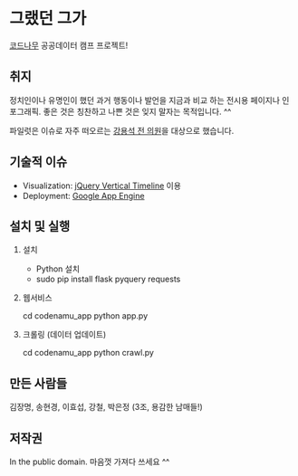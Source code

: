 # 그랬던 그가
[코드나무](http://twitter.com/codenamu) 공공데이터 캠프 프로젝트!

## 취지
정치인이나 유명인이 했던 과거 행동이나 발언을 지금과 비교 하는 전시용 페이지나 인포그래픽. 좋은 것은 칭찬하고 나쁜 것은 잊지 말자는 목적입니다. ^^

파일럿은 이슈로 자주 떠오르는 [강용석 전 의원](http://pokr.kr/person/1969120)을 대상으로 했습니다.

## 기술적 이슈
- Visualization: [jQuery Vertical Timeline](https://github.com/MinnPost/jquery-vertical-timeline) 이용
- Deployment: [Google App Engine](https://www.google.co.kr/url?sa=t&rct=j&q=&esrc=s&source=web&cd=1&cad=rja&ved=0CCgQFjAA&url=https%3A%2F%2Fdevelopers.google.com%2Fappengine%2F&ei=0e3gUfOrNaG6iQeV0IDACQ&usg=AFQjCNE6rL-BmWR5qPBX2MR9ZbxHi7ixTQ&sig2=jNJI8bxITbFRrkOR-nyB3A&bvm=bv.48705608,d.aGc)

## 설치 및 실행
1. 설치

    * Python 설치
    * sudo pip install flask pyquery requests

1. 웹서비스

    cd codenamu_app
    python app.py

1. 크롤링 (데이터 업데이트)

    cd codenamu_app
    python crawl.py

## 만든 사람들
김장명, 송현경, 이효섭, 강철, 박은정 (3조, 용감한 남매들!)

## 저작권
In the public domain. 마음껏 가져다 쓰세요 ^^

